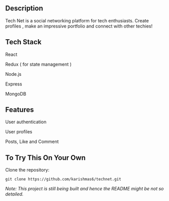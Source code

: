 ## Description

Tech Net is a social networking platform for tech enthusiasts. Create profiles , make an impressive portfolio and connect with other techies! 

## Tech Stack

React

Redux ( for state management ) 

Node.js

Express

MongoDB

##  Features

User authentication

User profiles

Posts, Like and Comment

## To Try This On Your Own 

Clone the repository:

```
git clone https://github.com/karishmas6/technet.git
```

 *Note: This project is still being built and hence the README might be not so detailed.*

